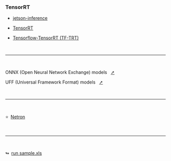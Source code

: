 
### TensorRT

- [jetson-inference](./jetson-inference.md)

- [TensorRT](./TensorRT.md)

- [Tensorflow-TensorRT (TF-TRT)](./TensorFlow-TensorRT%20(TF-TRT).md)


</br>

---

</br>

ONNX (Open Neural Network Exchange) models &nbsp;&nbsp;[➚](https://github.com/onnx/models)

UFF (Universal Framework Format) models &nbsp;&nbsp;[➚](https://www.google.com/search?q=UFF+model&rlz=1C1GCEU_zh-TWTW892TW892&sxsrf=AOaemvK72fkSBvgvA_88mwgtYcKyHr861g%3A1630316348948&ei=PKcsYc6aOaGUmAXh7rboCA&oq=UFF+model&gs_lcp=Cgdnd3Mtd2l6EAMyBggjECcQEzIECAAQCjIECAAQCjIGCAAQBxAeMggIABAHEAoQHjIICAAQBxAKEB4yCAgAEAcQChAeMggIABAHEAoQHjIICAAQBxAKEB4yCAgAEAcQChAeSgQIQRgAUKDlEVig5RFgjukRaABwAHgAgAEyiAEykgEBMZgBAKABAcABAQ&sclient=gws-wiz&ved=0ahUKEwjOqObWudjyAhUhCqYKHWG3DY0Q4dUDCA4&uact=5)

</br>

---

</br>

⭐&ensp;[Netron](https://netron.app/)

</br>

---

</br>

↬&ensp;[run sample.xls](../assets/run%20sample.xls)